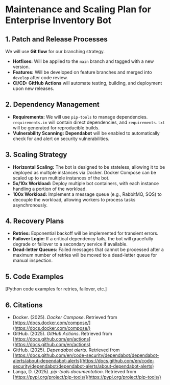 # Maintenance and Scaling Plan for Enterprise Inventory Bot

## 1. Patch and Release Processes
We will use **Git flow** for our branching strategy.
- **Hotfixes:** Will be applied to the `main` branch and tagged with a new version.
- **Features:** Will be developed on feature branches and merged into `develop` after code review.
- **CI/CD:** **GitHub Actions** will automate testing, building, and deployment upon new releases.

## 2. Dependency Management
- **Requirements:** We will use `pip-tools` to manage dependencies. `requirements.in` will contain direct dependencies, and `requirements.txt` will be generated for reproducible builds.
- **Vulnerability Scanning:** **Dependabot** will be enabled to automatically check for and alert on security vulnerabilities.

## 3. Scaling Strategy
- **Horizontal Scaling:** The bot is designed to be stateless, allowing it to be deployed as multiple instances via Docker. Docker Compose can be scaled up to run multiple instances of the bot.
- **5x/10x Workload:** Deploy multiple bot containers, with each instance handling a portion of the workload.
- **100x Workload:** Implement a message queue (e.g., RabbitMQ, SQS) to decouple the workload, allowing workers to process tasks asynchronously.

## 4. Recovery Plans
- **Retries:** Exponential backoff will be implemented for transient errors.
- **Failover Logic:** If a critical dependency fails, the bot will gracefully degrade or failover to a secondary service if available.
- **Dead-letter Queues:** Failed messages that cannot be processed after a maximum number of retries will be moved to a dead-letter queue for manual inspection.

## 5. Code Examples
[Python code examples for retries, failover, etc.]

## 6. Citations
- Docker. (2025). *Docker Compose*. Retrieved from [https://docs.docker.com/compose/](https://docs.docker.com/compose/)
- GitHub. (2025). *GitHub Actions*. Retrieved from [https://docs.github.com/en/actions](https://docs.github.com/en/actions)
- GitHub. (2025). *Dependabot alerts*. Retrieved from [https://docs.github.com/en/code-security/dependabot/dependabot-alerts/about-dependabot-alerts](https://docs.github.com/en/code-security/dependabot/dependabot-alerts/about-dependabot-alerts)
- Langa, D. (2025). *pip-tools documentation*. Retrieved from [https://pypi.org/project/pip-tools/](https://pypi.org/project/pip-tools/)